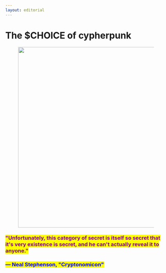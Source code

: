```yaml
---
layout: editorial
---
```


# The $CHOICE of cypherpunk

<figure><img src="../../../../../../.gitbook/assets/pexels-btgl-♡-5906372.jpg" alt="" width="563"><figcaption></figcaption></figure>

### <mark style="color:purple;">"Unfortunately, this category of secret is itself so secret that it's very existence is secret, and he can't actually reveal it to anyone."</mark>

### <mark style="color:blue;">— Neal Stephenson, "Cryptonomicon"</mark>
